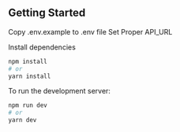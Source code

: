 ## Getting Started

Copy .env.example to .env file
Set Proper API_URL

Install dependencies

```bash
npm install
# or
yarn install
```

To run the development server:

```bash
npm run dev
# or
yarn dev
```
